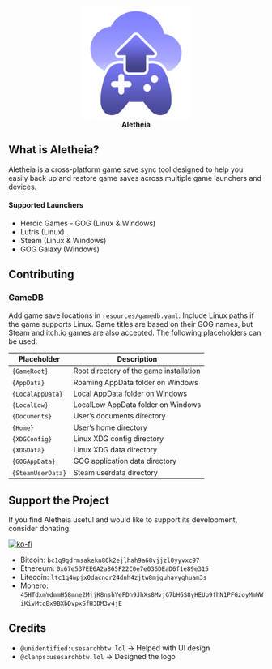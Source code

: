 <!--
SPDX-FileCopyrightText: 2025 Spencer
SPDX-License-Identifier: AGPL-3.0-only
-->

<p align="center">
  <br><img src="https://raw.githubusercontent.com/Spencer-0003/aletheia/refs/heads/master/resources/logo/512x512.png" width="220" /><br/>
  <b>Aletheia</b>
</p>

## What is Aletheia?
Aletheia is a cross-platform game save sync tool designed to help you easily back up and restore game saves across multiple game launchers and devices.

#### Supported Launchers
-   Heroic Games - GOG (Linux & Windows)
-   Lutris (Linux)
-   Steam (Linux & Windows)
-   GOG Galaxy (Windows)

## Contributing
### GameDB
Add game save locations in `resources/gamedb.yaml`. Include Linux paths if the game supports Linux. Game titles are based on their GOG names, but Steam and itch.io games are also accepted. The following placeholders can be used:

| Placeholder       | Description                                                                                   |
|-------------------|-----------------------------------------------------------------------------------------------|
| `{GameRoot}`      | Root directory of the game installation                                                       |
| `{AppData}`       | Roaming AppData folder on Windows                                                             |
| `{LocalAppData}`  | Local AppData folder on Windows                                                               |
| `{LocalLow}`      | LocalLow AppData folder on Windows                                                            |
| `{Documents}`     | User’s documents directory                                                                    |
| `{Home}`          | User’s home directory                                                                         |
| `{XDGConfig}`     | Linux XDG config directory                                                                    |
| `{XDGData}`       | Linux XDG data directory                                                                      |
| `{GOGAppData}`    | GOG application data directory                                                                |
| `{SteamUserData}` | Steam userdata directory                                                                      |

## Support the Project
If you find Aletheia useful and would like to support its development, consider donating.

[![ko-fi](https://ko-fi.com/img/githubbutton_sm.svg)](https://ko-fi.com/R6R41GPTPU)

- Bitcoin: `bc1q9gdrmsakekn86k2ejlhah9a68vjjzl0yyvxc97`
- Ethereum: `0x67e537EE6A2a865F22C0e7e036DEaD6f1e89e315`
- Litecoin: `ltc1q4wpjx0dacnqr24dnh4zjtw8mjguhavyqhuam3s`
- Monero: `45HTdxmYdmmH58mne2MjjK8nshYeFDh9JhXs8MvjG7bH6S8yHEUp9fhN1PFGzoyMmWWiKivMtqBx9BXbDvpxSfH3DM3v4jE`

## Credits
- `@unidentified:usesarchbtw.lol` -> Helped with UI design
- `@clanps:usesarchbtw.lol` -> Designed the logo
